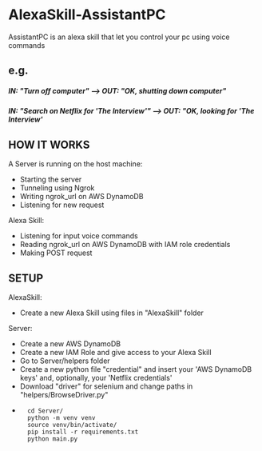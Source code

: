 # AlexaSkill-AssistantPC
AssistantPC is an alexa skill that let you control your pc using voice commands

## e.g.
##### IN: "Turn off computer"   -->  OUT: "OK, shutting down computer"
##### IN: "Search on Netflix for 'The Interview'" --> OUT: "OK, looking for 'The Interview'

## HOW IT WORKS
A Server is running on the host machine:
- Starting the server
- Tunneling using Ngrok
- Writing ngrok_url on AWS DynamoDB
- Listening for new request

Alexa Skill:
- Listening for input voice commands
- Reading ngrok_url on AWS DynamoDB with IAM role credentials
- Making POST request

## SETUP

AlexaSkill:
- Create a new Alexa Skill using files in "AlexaSkill" folder

Server:
- Create a new AWS DynamoDB
- Create a new IAM Role and give access to your Alexa Skill
- Go to Server/helpers folder
- Create a new python file "credential" and insert your 'AWS DynamoDB keys' and, optionally, your 'Netflix credentials'
- Download "driver" for selenium and change paths in "helpers/BrowseDriver.py"
- ```
	cd Server/
	python -m venv venv
	source venv/bin/activate/
	pip install -r requirements.txt
	python main.py
	```
